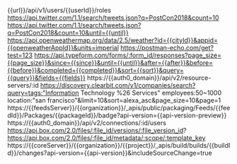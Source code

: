 

{{url}}/api/v1/users/{{userId}}/roles
https://api.twitter.com/1.1/search/tweets.json?q=PostCon2018&count=10
https://api.twitter.com/1.1/search/tweets.json?q=PostCon2018&count=10&until={{until}}
https://api.openweathermap.org/data/2.5/weather?id={{cityId}}&appid={{openweatherAppId}}&units=imperial
https://postman-echo.com/get?test=123
https://api.typeform.com/forms/:form_id/responses?page_size={{page_size}}&since={{since}}&until={{until}}&after={{after}}&before={{before}}&completed={{completed}}&sort={{sort}}&query={{query}}&fields={{fields}}
https://{{auth0_domain}}/api/v2/resource-servers/:id
https://discovery.clearbit.com/v1/companies/search?query=tags:"Information Technology %26 Services" employees:50~1000 location:"san francisco"&limit=10&sort=alexa_asc&page_size=10&page=1
https://{{feedsServer}}/{{organization}}/_apis/public/packaging/Feeds/{{feedId}}/Packages/{{packageId}}/badge?api-version={{api-version-preview}}
https://{{auth0_domain}}/api/v2/connections/:id/users
https://api.box.com/2.0/files/:file_id/versions/:file_version_id?
https://api.box.com/2.0/files/:file_id/metadata/:scope/:template_key
https://{{coreServer}}/{{organization}}/{{project}}/_apis/build/builds/{{buildId}}/changes?api-version={{api-version}}&includeSourceChange=true

